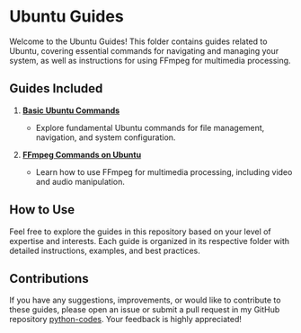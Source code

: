 # Ubuntu Guides

Welcome to the Ubuntu Guides! This folder contains guides related to Ubuntu, covering essential commands for navigating and managing your system, as well as instructions for using FFmpeg for multimedia processing.

## Guides Included

1. **[Basic Ubuntu Commands](ubuntu_essentials.md)**
   - Explore fundamental Ubuntu commands for file management, navigation, and system configuration.

2. **[FFmpeg Commands on Ubuntu](ffmpeg_commands.md)**
   - Learn how to use FFmpeg for multimedia processing, including video and audio manipulation.

## How to Use

Feel free to explore the guides in this repository based on your level of expertise and interests. Each guide is organized in its respective folder with detailed instructions, examples, and best practices.

## Contributions

If you have any suggestions, improvements, or would like to contribute to these guides, please open an issue or submit a pull request in my GitHub repository [python-codes](https://github.com/nilbarde/python-codes). Your feedback is highly appreciated!
